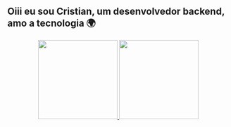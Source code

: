 ## Oiii eu sou Cristian, um desenvolvedor backend, amo a tecnologia 🌍
<div align="center">
  <a href="https://github.com/cristianfreire">
  <img height="180em" src="https://github-readme-stats.vercel.app/api?username=cristianfreire&show_icons=true&theme=dracula&include_all_commits=true&count_private=true"/>
  <img height="180em" src="https://github-readme-stats.vercel.app/api/top-langs/?username=cristianfreire&layout=compact&langs_count=7&theme=dracula"/>
</div>